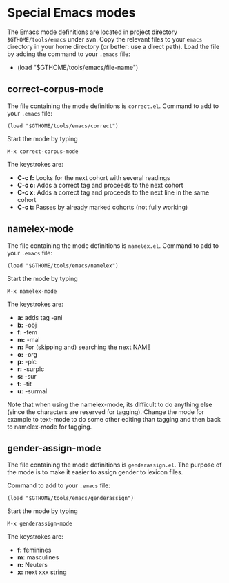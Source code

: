 Special Emacs modes
===================

The Emacs mode definitions are located in project directory
`$GTHOME/tools/emacs` under svn. Copy the relevant files to your `emacs`
directory in your home directory (or better: use a direct path). Load
the file by adding the command to your `.emacs` file:

-   (load "$GTHOME/tools/emacs/file-name")

correct-corpus-mode
-------------------

The file containing the mode definitions is `correct.el`. Command to add
to your `.emacs` file:

    (load "$GTHOME/tools/emacs/correct")

Start the mode by typing

    M-x correct-corpus-mode

The keystrokes are:

-   **C-c f:**
    Looks for the next cohort with several readings
-   **C-c c:**
    Adds a correct tag and proceeds to the next cohort
-   **C-c x:**
    Adds a correct tag and proceeds to the next line in the same cohort
-   **C-c t:**
    Passes by already marked cohorts (not fully working)

namelex-mode
------------

The file containing the mode definitions is `namelex.el`. Command to add
to your `.emacs` file:

    (load "$GTHOME/tools/emacs/namelex")

Start the mode by typing

    M-x namelex-mode

The keystrokes are:

-   **a:**
    adds tag -ani
-   **b:**
    -obj
-   **f:**
    -fem
-   **m:**
    -mal
-   **n:**
    For (skipping and) searching the next NAME
-   **o:**
    -org
-   **p:**
    -plc
-   **r:**
    -surplc
-   **s:**
    -sur
-   **t:**
    -tit
-   **u:**
    -surmal

Note that when using the namelex-mode, its difficult to do anything else
(since the characters are reserved for tagging). Change the mode for
example to text-mode to do some other editing than tagging and then back
to namelex-mode for tagging.

gender-assign-mode
------------------

The file containing the mode definitions is `genderassign.el`. The
purpose of the mode is to make it easier to assign gender to lexicon
files.

Command to add to your `.emacs` file:

    (load "$GTHOME/tools/emacs/genderassign")

Start the mode by typing

    M-x genderassign-mode

The keystrokes are:

-   **f:**
    feminines
-   **m:**
    masculines
-   **n:**
    Neuters
-   **x:**
    next xxx string

